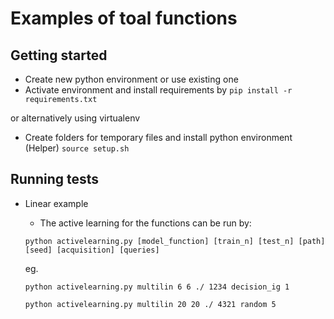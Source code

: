 # Examples of toal functions

## Getting started

- Create new python environment or use existing one
- Activate environment and install requirements by
``` pip install -r requirements.txt ```

or alternatively using virtualenv

- Create folders for temporary files and install python environment
(Helper)
``` source setup.sh ```

## Running tests
- Linear example
	- The active learning for the functions can be run by:

	```python activelearning.py [model_function] [train_n] [test_n] [path] [seed] [acquisition] [queries] ```

	eg. 
	
	```python activelearning.py multilin 6 6 ./ 1234 decision_ig 1```

	```python activelearning.py multilin 20 20 ./ 4321 random 5```
